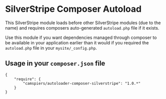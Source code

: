 # SilverStripe Composer Autoload

This SilverStripe module loads before other SilverStripe modules (due to the name) and requires composers auto-generated `autoload.php` file if it exists.

Use this module if you want dependencies managed through composer to be available in your application earlier than it would if you required the `autoload.php` file in your `mysite/_config.php`.

## Usage in your `composer.json` file

    {
        "require": {
            "camspiers/autoloader-composer-silverstripe": "1.0.*"
        }
    }